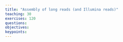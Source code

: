 ```yaml
---
title: "Assembly of long reads (and Illumina reads)"
teaching: 30
exercises: 120
questions:
objectives:
keypoints:
---
```

